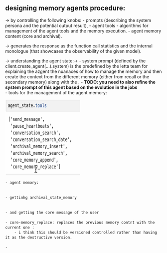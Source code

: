 ## designing memory agents procedure:

-> by controlling the following knobs:
    - prompts (describing the system persona and the potential output result), 
    - agent tools 
    - algorithms for management of the agent tools and the memory execution. 
    - agent memory content (core and archival).

-> generates the response as the function call statistics and the internal monologue (that showcases the observability of the given model).

-> understanding the agent state:->
    - system prompt (defined by the client.create_agent(...).system) is the predefined by the letta team for explaining the azgent the nuanaces of how to manage the memory and then create the context from the different memory (either from recall or the secondary memory) along with the .
    - **TODO: you need to also refine the system prompt of this agent based on the evolution in the jobs**  
    - tools for the management of the agent memory:

<img src="./image_tools_list.png" height="240px" width="240px" class="align-center" ></img>



    - agent memory: 


    - gettinhg archival_state_memory


    - and getting the core message of the user

    - core-memory_replace: replaces the previous memory contnt with the current one :
        - i think this should be versioned controlled rather than having it as the destructive version.
    
    - 